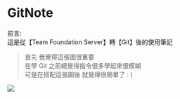 # GitNote

前言:<br/>
這是從【Team Foundation Server】轉【Git】後的使用筆記

> 首先 我覺得這張圖很重要 <br/>
> 在學 Git 之前總覺得指令很多學起來很模糊 <br/>
> 可是在搭配這張圖後 就覺得很簡單了 : ) <br/>

![](https://i.imgur.com/n3AEnNo.png)
